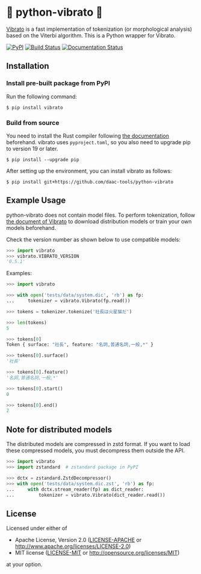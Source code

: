 # 🐍 python-vibrato 🎤

[Vibrato](https://github.com/daac-tools/vibrato) is a fast implementation of tokenization (or morphological analysis) based on the Viterbi algorithm.
This is a Python wrapper for Vibrato.

[![PyPI](https://img.shields.io/pypi/v/vibrato)](https://pypi.org/project/vibrato/)
[![Build Status](https://github.com/daac-tools/python-vibrato/actions/workflows/CI.yml/badge.svg)](https://github.com/daac-tools/python-vibrato/actions)
[![Documentation Status](https://readthedocs.org/projects/python-vibrato/badge/?version=latest)](https://python-vibrato.readthedocs.io/en/latest/?badge=latest)

## Installation

### Install pre-built package from PyPI

Run the following command:

```
$ pip install vibrato
```

### Build from source

You need to install the Rust compiler following [the documentation](https://www.rust-lang.org/tools/install) beforehand.
vibrato uses `pyproject.toml`, so you also need to upgrade pip to version 19 or later.

```
$ pip install --upgrade pip
```

After setting up the environment, you can install vibrato as follows:

```
$ pip install git+https://github.com/daac-tools/python-vibrato
```

## Example Usage

python-vibrato does not contain model files.
To perform tokenization, follow [the document of Vibrato](https://github.com/daac-tools/vibrato) to download distribution models or train your own models beforehand.

Check the version number as shown below to use compatible models:

```python
>>> import vibrato
>>> vibrato.VIBRATO_VERSION
'0.5.1'

```

Examples:

```python
>>> import vibrato

>>> with open('tests/data/system.dic', 'rb') as fp:
...     tokenizer = vibrato.Vibrato(fp.read())

>>> tokens = tokenizer.tokenize('社長は火星猫だ')

>>> len(tokens)
5

>>> tokens[0]
Token { surface: "社長", feature: "名詞,普通名詞,一般,*" }

>>> tokens[0].surface()
'社長'

>>> tokens[0].feature()
'名詞,普通名詞,一般,*'

>>> tokens[0].start()
0

>>> tokens[0].end()
2

```

## Note for distributed models

The distributed models are compressed in zstd format. If you want to load these compressed models,
you must decompress them outside the API.

```python
>>> import vibrato
>>> import zstandard  # zstandard package in PyPI

>>> dctx = zstandard.ZstdDecompressor()
>>> with open('tests/data/system.dic.zst', 'rb') as fp:
...     with dctx.stream_reader(fp) as dict_reader:
...         tokenizer = vibrato.Vibrato(dict_reader.read())

```

## License

Licensed under either of

 * Apache License, Version 2.0
   ([LICENSE-APACHE](LICENSE-APACHE) or http://www.apache.org/licenses/LICENSE-2.0)
 * MIT license
   ([LICENSE-MIT](LICENSE-MIT) or http://opensource.org/licenses/MIT)

at your option.
